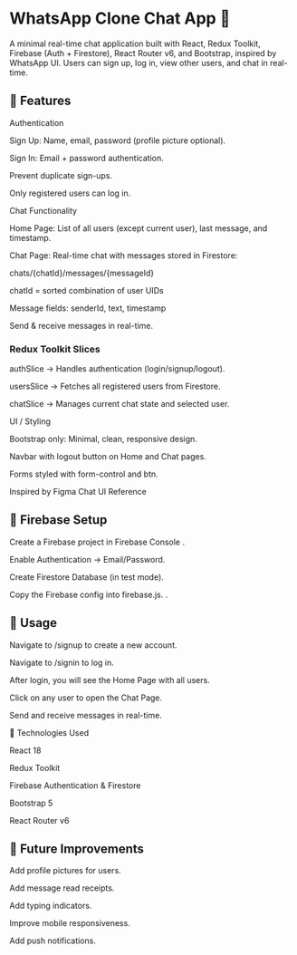 <h1>WhatsApp Clone Chat App 🚀</h1>

A minimal real-time chat application built with React, Redux Toolkit, Firebase (Auth + Firestore), React Router v6, and Bootstrap, inspired by WhatsApp UI. Users can sign up, log in, view other users, and chat in real-time.

<h2>🔹 Features</h2>
Authentication <br>

Sign Up: Name, email, password (profile picture optional).<br>

Sign In: Email + password authentication.<br>

Prevent duplicate sign-ups.<br>

Only registered users can log in.<br>

Chat Functionality<br>

Home Page: List of all users (except current user), last message, and timestamp.<br>

Chat Page: Real-time chat with messages stored in Firestore:<br>

chats/{chatId}/messages/{messageId}<br>


chatId = sorted combination of user UIDs<br>

Message fields: senderId, text, timestamp<br>

Send & receive messages in real-time.<br>

<h3>Redux Toolkit Slices</h3>

authSlice → Handles authentication (login/signup/logout).<br>

usersSlice → Fetches all registered users from Firestore.<br>

chatSlice → Manages current chat state and selected user.

<r2>UI / Styling

Bootstrap only: Minimal, clean, responsive design.<br>

Navbar with logout button on Home and Chat pages.<br>

Forms styled with form-control and btn.<br>

Inspired by Figma Chat UI Reference
<h2>🔹 Firebase Setup</h2>

Create a Firebase project in Firebase Console
.<br>

Enable Authentication → Email/Password.<br>

Create Firestore Database (in test mode).<br>

Copy the Firebase config into firebase.js.
.
<h2>🔹 Usage</h2>

Navigate to /signup to create a new account.<br>

Navigate to /signin to log in.<br>

After login, you will see the Home Page with all users.<br>

Click on any user to open the Chat Page.<br>

Send and receive messages in real-time.

🔹 Technologies Used

React 18<br>

Redux Toolkit<br>

Firebase Authentication & Firestore<br>

Bootstrap 5<br>

React Router v6

<h2>🔹 Future Improvements</h2>

Add profile pictures for users.<br>

Add message read receipts.<br>

Add typing indicators.<br>

Improve mobile responsiveness.<br>

Add push notifications.
